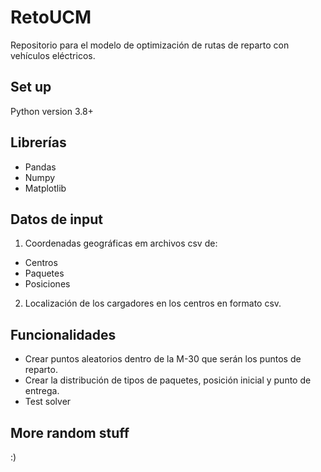 # RetoUCM
Repositorio para el modelo de optimización de rutas de reparto con vehículos eléctricos.

## Set up
Python version 3.8+

## Librerías
* Pandas
* Numpy 
* Matplotlib

## Datos de input
1. Coordenadas geográficas em archivos csv de:
  * Centros
  * Paquetes
  * Posiciones

2. Localización de los cargadores en los centros en formato csv.

## Funcionalidades
* Crear puntos aleatorios dentro de la M-30 que serán los puntos de reparto.
* Crear la distribución de tipos de paquetes, posición inicial y punto de entrega.
* Test solver

## More random stuff 
:)
